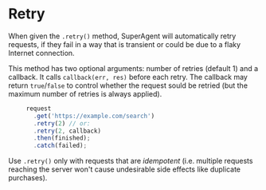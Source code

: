 # Retry

When given the `.retry()` method, SuperAgent will automatically retry requests, if they fail in a way that is transient or could be due to a flaky Internet connection.

This method has two optional arguments: number of retries (default 1) and a callback. It calls `callback(err, res)` before each retry. The callback may return `true`/`false` to control whether the request sould be retried (but the maximum number of retries is always applied).

```js
     request
       .get('https://example.com/search')
       .retry(2) // or:
       .retry(2, callback)
       .then(finished);
       .catch(failed);
```

Use `.retry()` only with requests that are *idempotent* (i.e. multiple requests reaching the server won't cause undesirable side effects like duplicate purchases).
